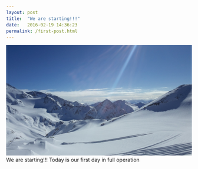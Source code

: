 ```yaml
---
layout: post
title:  "We are starting!!!"
date:   2016-02-19 14:36:23
permalink: /first-post.html
---
```

<span class="image featured"><img src="/images/pic09.jpg" alt=""></span>
We are starting!!!
Today is our first day in full operation

